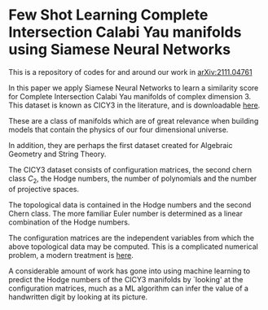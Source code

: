 # Few Shot Learning Complete Intersection Calabi Yau manifolds using Siamese Neural Networks

This is a repository of codes for and around our work in [arXiv:2111.04761](https://arxiv.org/abs/2111.04761)

In this paper we apply Siamese Neural Networks to learn a similarity score for Complete Intersection Calabi Yau manifolds of complex
dimension 3. This dataset is known as CICY3 in the literature, and is downloadable [here](http://www-thphys.physics.ox.ac.uk/projects/CalabiYau/cicylist/).

These are a class of manifolds which are of great relevance when building models that contain the physics of our four dimensional universe.

In addition, they are perhaps the first dataset created for Algebraic Geometry and String Theory.

The CICY3 dataset consists of configuration matrices, the second chern class $C_2$, 
the Hodge numbers, the number of polynomials and the number of projective spaces. 

The topological data is contained in the Hodge numbers and the second Chern class.
The more familiar Euler number is determined as a linear combination of the Hodge
numbers. 

The configuration matrices are the independent variables from which the above topological 
data may be computed. This is a complicated numerical problem, a modern treatment is 
[here](https://arxiv.org/abs/0805.2875).

A considerable amount of work has gone into using machine learning to predict the Hodge 
numbers of the CICY3 manifolds by `looking' at the configuration matrices, much as a
ML algorithm can infer the value of a handwritten digit by looking at its picture.
